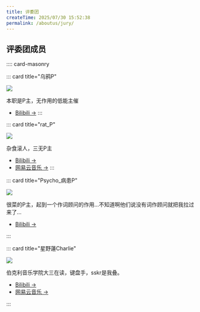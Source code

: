```yaml
---
title: 评委团
createTime: 2025/07/30 15:52:38
permalink: /aboutus/jury/
---
```


## 评委团成员

:::: card-masonry

::: card title="乌鸦P"

![](https://z.wiki/u/p3uhhj)

本职是P主，无作用的低能主催

- [Bilibili →](https://space.bilibili.com/10270064)
:::

::: card title="rat_P"

![](https://z.wiki/u/Bj6pgY)

杂食滚人，三无P主

- [Bilibili →](https://space.bilibili.com/3546392528161058)
- [网易云音乐 →](https://music.163.com/#/artist?id=59948266)
  :::

::: card title="Psycho_病患P"

![](https://z.wiki/u/cBptcm)

很菜的P主，起到一个作词顾问的作用…不知道啊他们说没有词作顾问就把我拉过来了…

- [Bilibili →](https://space.bilibili.com/2013212334)

:::

::: card title="星野蓮Charlie"

![](https://tc.z.wiki/autoupload/f/MZ5k-epi0Mh7HEnTf6jc2nJ1g2z4IKY8v7qfC-9y8r6yl5f0KlZfm6UsKj-HyTuv/20250802/k5QJ/160X160/F8C6FAF0BFC07310E3C12084EB0C9776.jpg)

伯克利音乐学院大三在读，键盘手，sskr是我叠。

- [Bilibili →](https://space.bilibili.com/1068465455)
- [网易云音乐 →](https://music.163.com/#/artist?id=55137682)

:::
